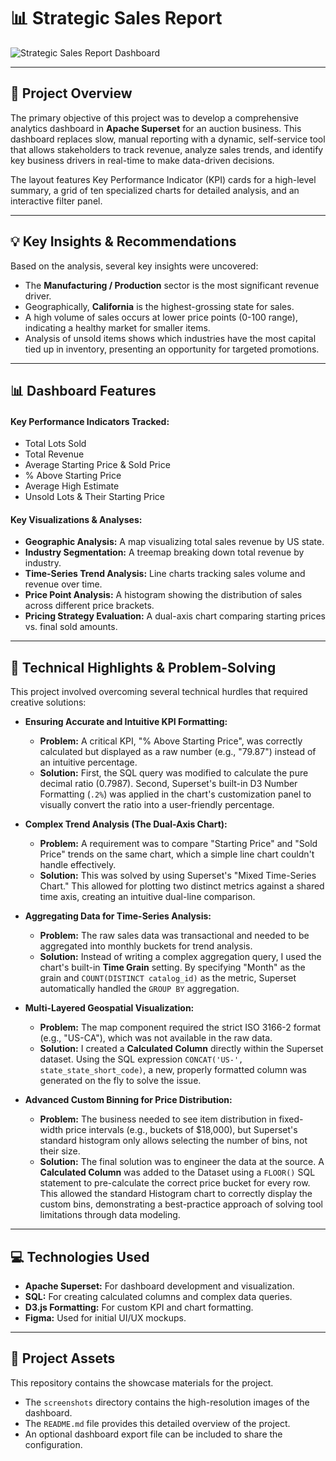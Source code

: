 # 📊 Strategic Sales Report

![Strategic Sales Report Dashboard](screenshots/dashboard-full-view.png)

---

## 📖 Project Overview
The primary objective of this project was to develop a comprehensive analytics dashboard in **Apache Superset** for an auction business. This dashboard replaces slow, manual reporting with a dynamic, self-service tool that allows stakeholders to track revenue, analyze sales trends, and identify key business drivers in real-time to make data-driven decisions.

The layout features Key Performance Indicator (KPI) cards for a high-level summary, a grid of ten specialized charts for detailed analysis, and an interactive filter panel.

---

## 💡 Key Insights & Recommendations
Based on the analysis, several key insights were uncovered:
* The **Manufacturing / Production** sector is the most significant revenue driver.
* Geographically, **California** is the highest-grossing state for sales.
* A high volume of sales occurs at lower price points (0-100 range), indicating a healthy market for smaller items.
* Analysis of unsold items shows which industries have the most capital tied up in inventory, presenting an opportunity for targeted promotions.

---

## 📊 Dashboard Features

#### Key Performance Indicators Tracked:
* Total Lots Sold
* Total Revenue
* Average Starting Price & Sold Price
* % Above Starting Price
* Average High Estimate
* Unsold Lots & Their Starting Price

#### Key Visualizations & Analyses:
* **Geographic Analysis:** A map visualizing total sales revenue by US state.
* **Industry Segmentation:** A treemap breaking down total revenue by industry.
* **Time-Series Trend Analysis:** Line charts tracking sales volume and revenue over time.
* **Price Point Analysis:** A histogram showing the distribution of sales across different price brackets.
* **Pricing Strategy Evaluation:** A dual-axis chart comparing starting prices vs. final sold amounts.

---

## 🔧 Technical Highlights & Problem-Solving
This project involved overcoming several technical hurdles that required creative solutions:

* **Ensuring Accurate and Intuitive KPI Formatting:**
    * **Problem:** A critical KPI, "% Above Starting Price", was correctly calculated but displayed as a raw number (e.g., "79.87") instead of an intuitive percentage.
    * **Solution:** First, the SQL query was modified to calculate the pure decimal ratio (0.7987). Second, Superset's built-in D3 Number Formatting (`.2%`) was applied in the chart's customization panel to visually convert the ratio into a user-friendly percentage.

* **Complex Trend Analysis (The Dual-Axis Chart):**
    * **Problem:** A requirement was to compare "Starting Price" and "Sold Price" trends on the same chart, which a simple line chart couldn't handle effectively.
    * **Solution:** This was solved by using Superset's "Mixed Time-Series Chart." This allowed for plotting two distinct metrics against a shared time axis, creating an intuitive dual-line comparison.

* **Aggregating Data for Time-Series Analysis:**
    * **Problem:** The raw sales data was transactional and needed to be aggregated into monthly buckets for trend analysis.
    * **Solution:** Instead of writing a complex aggregation query, I used the chart's built-in **Time Grain** setting. By specifying "Month" as the grain and `COUNT(DISTINCT catalog_id)` as the metric, Superset automatically handled the `GROUP BY` aggregation.

* **Multi-Layered Geospatial Visualization:**
    * **Problem:** The map component required the strict ISO 3166-2 format (e.g., "US-CA"), which was not available in the raw data.
    * **Solution:** I created a **Calculated Column** directly within the Superset dataset. Using the SQL expression `CONCAT('US-', state_state_short_code)`, a new, properly formatted column was generated on the fly to solve the issue.

* **Advanced Custom Binning for Price Distribution:**
    * **Problem:** The business needed to see item distribution in fixed-width price intervals (e.g., buckets of $18,000), but Superset's standard histogram only allows selecting the number of bins, not their size.
    * **Solution:** The final solution was to engineer the data at the source. A **Calculated Column** was added to the Dataset using a `FLOOR()` SQL statement to pre-calculate the correct price bucket for every row. This allowed the standard Histogram chart to correctly display the custom bins, demonstrating a best-practice approach of solving tool limitations through data modeling.

---

## 💻 Technologies Used
* **Apache Superset:** For dashboard development and visualization.
* **SQL:** For creating calculated columns and complex data queries.
* **D3.js Formatting:** For custom KPI and chart formatting.
* **Figma:** Used for initial UI/UX mockups.

---

## 📂 Project Assets
This repository contains the showcase materials for the project.
* The `screenshots` directory contains the high-resolution images of the dashboard.
* The `README.md` file provides this detailed overview of the project.
* An optional dashboard export file can be included to share the configuration.
